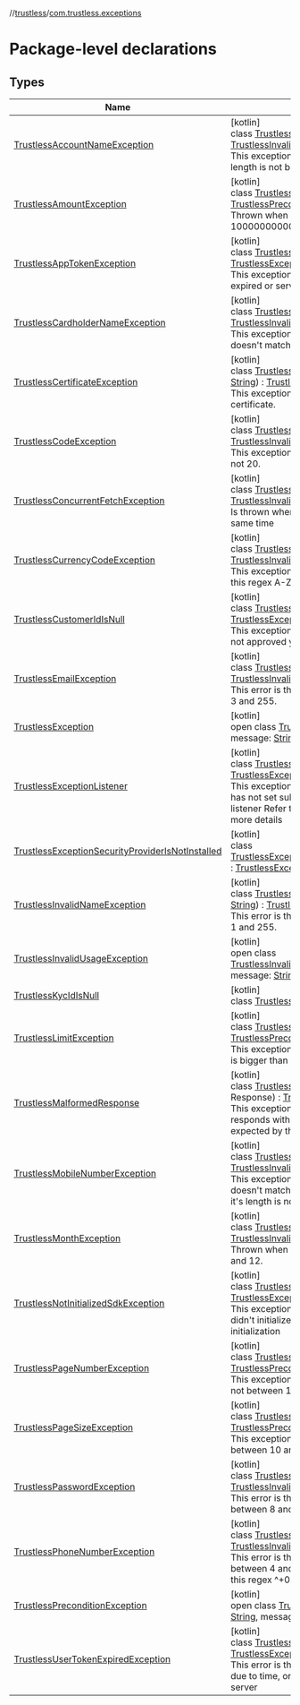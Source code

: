 //[trustless](../../index.md)/[com.trustless.exceptions](index.md)

# Package-level declarations

## Types

| Name | Summary |
|---|---|
| [TrustlessAccountNameException](-trustless-account-name-exception/index.md) | [kotlin]<br>class [TrustlessAccountNameException](-trustless-account-name-exception/index.md) : [TrustlessInvalidUsageException](-trustless-invalid-usage-exception/index.md)<br>This exception is thrown when Account name length is not between 1 and 105. |
| [TrustlessAmountException](-trustless-amount-exception/index.md) | [kotlin]<br>class [TrustlessAmountException](-trustless-amount-exception/index.md) : [TrustlessPreconditionException](-trustless-precondition-exception/index.md)<br>Thrown when amount is not between  0.0001 and 1000000000000000000. |
| [TrustlessAppTokenException](-trustless-app-token-exception/index.md) | [kotlin]<br>class [TrustlessAppTokenException](-trustless-app-token-exception/index.md) : [TrustlessException](-trustless-exception/index.md)<br>This exception is thrown when app token has expired or server forced it to expire |
| [TrustlessCardholderNameException](-trustless-cardholder-name-exception/index.md) | [kotlin]<br>class [TrustlessCardholderNameException](-trustless-cardholder-name-exception/index.md) : [TrustlessInvalidUsageException](-trustless-invalid-usage-exception/index.md)<br>This exception is thrown when cardholder name doesn't match ^(A-Z'.-+\s?)+$. |
| [TrustlessCertificateException](-trustless-certificate-exception/index.md) | [kotlin]<br>class [TrustlessCertificateException](-trustless-certificate-exception/index.md)(reason: [String](https://kotlinlang.org/api/latest/jvm/stdlib/kotlin/-string/index.html)) : [TrustlessException](-trustless-exception/index.md)<br>This exception indicates the problem with the certificate. |
| [TrustlessCodeException](-trustless-code-exception/index.md) | [kotlin]<br>class [TrustlessCodeException](-trustless-code-exception/index.md) : [TrustlessInvalidUsageException](-trustless-invalid-usage-exception/index.md)<br>This exception is thrown when code's length is not 20. |
| [TrustlessConcurrentFetchException](-trustless-concurrent-fetch-exception/index.md) | [kotlin]<br>class [TrustlessConcurrentFetchException](-trustless-concurrent-fetch-exception/index.md) : [TrustlessInvalidUsageException](-trustless-invalid-usage-exception/index.md)<br>Is thrown when multiple requests are made at the same time |
| [TrustlessCurrencyCodeException](-trustless-currency-code-exception/index.md) | [kotlin]<br>class [TrustlessCurrencyCodeException](-trustless-currency-code-exception/index.md) : [TrustlessInvalidUsageException](-trustless-invalid-usage-exception/index.md)<br>This exception is thrown when it doesn't match this regex A-Z{3} |
| [TrustlessCustomerIdIsNull](-trustless-customer-id-is-null/index.md) | [kotlin]<br>class [TrustlessCustomerIdIsNull](-trustless-customer-id-is-null/index.md) : [TrustlessException](-trustless-exception/index.md)<br>This exception is usually thrown when KYC was not approved yet. |
| [TrustlessEmailException](-trustless-email-exception/index.md) | [kotlin]<br>class [TrustlessEmailException](-trustless-email-exception/index.md) : [TrustlessInvalidUsageException](-trustless-invalid-usage-exception/index.md)<br>This error is thrown if email length isn't between 3 and 255. |
| [TrustlessException](-trustless-exception/index.md) | [kotlin]<br>open class [TrustlessException](-trustless-exception/index.md)(code: [String](https://kotlinlang.org/api/latest/jvm/stdlib/kotlin/-string/index.html), message: [String](https://kotlinlang.org/api/latest/jvm/stdlib/kotlin/-string/index.html)?) : [Exception](https://developer.android.com/reference/kotlin/java/lang/Exception.html) |
| [TrustlessExceptionListener](-trustless-exception-listener/index.md) | [kotlin]<br>class [TrustlessExceptionListener](-trustless-exception-listener/index.md) : [TrustlessException](-trustless-exception/index.md)<br>This exceptions is thrown when the developer has not set subscribeToSecurityProviderUpdate listener Refer to advanced documentation for more details |
| [TrustlessExceptionSecurityProviderIsNotInstalled](-trustless-exception-security-provider-is-not-installed/index.md) | [kotlin]<br>class [TrustlessExceptionSecurityProviderIsNotInstalled](-trustless-exception-security-provider-is-not-installed/index.md) : [TrustlessException](-trustless-exception/index.md) |
| [TrustlessInvalidNameException](-trustless-invalid-name-exception/index.md) | [kotlin]<br>class [TrustlessInvalidNameException](-trustless-invalid-name-exception/index.md)(nameCode: [String](https://kotlinlang.org/api/latest/jvm/stdlib/kotlin/-string/index.html)) : [TrustlessInvalidUsageException](-trustless-invalid-usage-exception/index.md)<br>This error is thrown if name length isn't between  1 and 255. |
| [TrustlessInvalidUsageException](-trustless-invalid-usage-exception/index.md) | [kotlin]<br>open class [TrustlessInvalidUsageException](-trustless-invalid-usage-exception/index.md)(code: [String](https://kotlinlang.org/api/latest/jvm/stdlib/kotlin/-string/index.html), message: [String](https://kotlinlang.org/api/latest/jvm/stdlib/kotlin/-string/index.html)) : [TrustlessException](-trustless-exception/index.md) |
| [TrustlessKycIdIsNull](-trustless-kyc-id-is-null/index.md) | [kotlin]<br>class [TrustlessKycIdIsNull](-trustless-kyc-id-is-null/index.md) : [TrustlessException](-trustless-exception/index.md) |
| [TrustlessLimitException](-trustless-limit-exception/index.md) | [kotlin]<br>class [TrustlessLimitException](-trustless-limit-exception/index.md) : [TrustlessPreconditionException](-trustless-precondition-exception/index.md)<br>This exception is thrown when the value of a limit is bigger than 1000000000000 |
| [TrustlessMalformedResponse](-trustless-malformed-response/index.md) | [kotlin]<br>class [TrustlessMalformedResponse](-trustless-malformed-response/index.md)(response: Response) : [TrustlessException](-trustless-exception/index.md)<br>This exceptions is thrown when the server responds with the data format which is not expected by the SDK |
| [TrustlessMobileNumberException](-trustless-mobile-number-exception/index.md) | [kotlin]<br>class [TrustlessMobileNumberException](-trustless-mobile-number-exception/index.md) : [TrustlessInvalidUsageException](-trustless-invalid-usage-exception/index.md)<br>This exceptions is thrown when the mobile doesn't match this regex ^0?1-9+0-9*$, and it's length is not between 4 and 15. |
| [TrustlessMonthException](-trustless-month-exception/index.md) | [kotlin]<br>class [TrustlessMonthException](-trustless-month-exception/index.md) : [TrustlessInvalidUsageException](-trustless-invalid-usage-exception/index.md)<br>Thrown when month number is not between 1 and 12. |
| [TrustlessNotInitializedSdkException](-trustless-not-initialized-sdk-exception/index.md) | [kotlin]<br>class [TrustlessNotInitializedSdkException](-trustless-not-initialized-sdk-exception/index.md) : [TrustlessException](-trustless-exception/index.md)<br>This exception is thrown when the developer didn't initialize sdk, or there was an error during initialization |
| [TrustlessPageNumberException](-trustless-page-number-exception/index.md) | [kotlin]<br>class [TrustlessPageNumberException](-trustless-page-number-exception/index.md) : [TrustlessPreconditionException](-trustless-precondition-exception/index.md)<br>This exceptions is thrown when page number is not between 1 and 4000000 |
| [TrustlessPageSizeException](-trustless-page-size-exception/index.md) | [kotlin]<br>class [TrustlessPageSizeException](-trustless-page-size-exception/index.md) : [TrustlessPreconditionException](-trustless-precondition-exception/index.md)<br>This exceptions is thrown when page size is not between 10 and 500 |
| [TrustlessPasswordException](-trustless-password-exception/index.md) | [kotlin]<br>class [TrustlessPasswordException](-trustless-password-exception/index.md) : [TrustlessInvalidUsageException](-trustless-invalid-usage-exception/index.md)<br>This error is thrown if password length isn't between 8 and 255. |
| [TrustlessPhoneNumberException](-trustless-phone-number-exception/index.md) | [kotlin]<br>class [TrustlessPhoneNumberException](-trustless-phone-number-exception/index.md) : [TrustlessInvalidUsageException](-trustless-invalid-usage-exception/index.md)<br>This error is thrown when number length isn't between 4 and 16, or the phone doesn't follow this regex ^\+0-9*\$ |
| [TrustlessPreconditionException](-trustless-precondition-exception/index.md) | [kotlin]<br>open class [TrustlessPreconditionException](-trustless-precondition-exception/index.md)(code: [String](https://kotlinlang.org/api/latest/jvm/stdlib/kotlin/-string/index.html), message: [String](https://kotlinlang.org/api/latest/jvm/stdlib/kotlin/-string/index.html)) : [TrustlessException](-trustless-exception/index.md) |
| [TrustlessUserTokenExpiredException](-trustless-user-token-expired-exception/index.md) | [kotlin]<br>class [TrustlessUserTokenExpiredException](-trustless-user-token-expired-exception/index.md) : [TrustlessException](-trustless-exception/index.md)<br>This error is thrown when user token has expired due to time, or because it was invalidated on the server |
